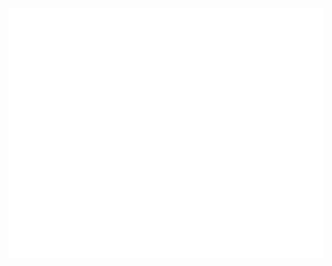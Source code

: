 <div align="center">
	<br>
	<a href="">
		<img src="header.svg" width="800" height="400" alt="Click to see the source">
	</a>
	<br>
</div>
